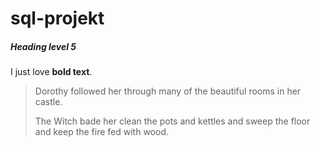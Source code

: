 # sql-projekt


##### Heading level 5

I just love **bold text**.

> Dorothy followed her through many of the beautiful rooms in her castle.
>
> The Witch bade her clean the pots and kettles and sweep the floor and keep the fire fed with wood.
